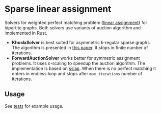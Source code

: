 # Sparse linear assignment

Solvers for weighted perfect matching problem ([linear assignment](https://en.wikipedia.org/wiki/Assignment_problem)) for bipartite graphs. Both solvers use variants of auction algorithm and implemented in Rust.

   * **KhoslaSolver** is best suited for asymmetric k-regular sparse graphs. The algorithm is presented in [this paper](https://arxiv.org/pdf/2101.07155.pdf). It stops in finite number of iterations.
   * **ForwardAuctionSolver** works better for symmetric assignment problems. It uses ε-scaling to speedup the auction algorithm. The implementation is based on [sslap](https://github.com/OllieBoyne/sslap). When there is no perfect matching it enters in endless loop and stops after `max_iterations` number of iterations.

## Usage
See [tests](./src/solver.rs#L261) for example usage.
